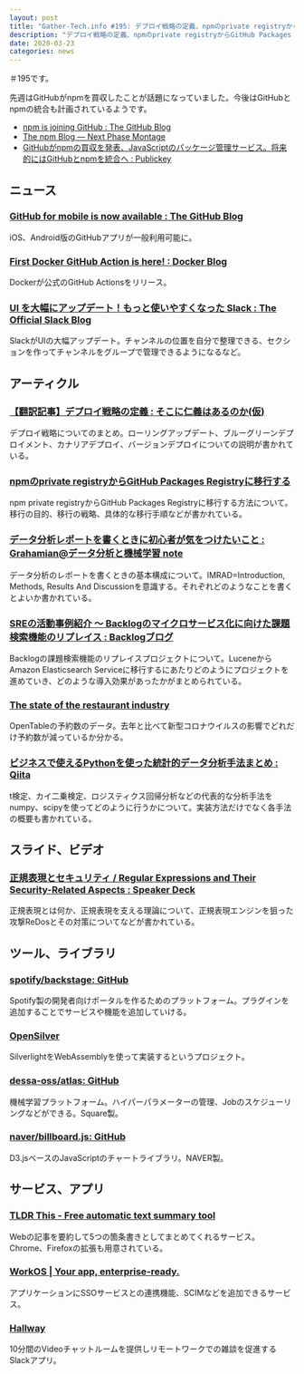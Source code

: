 ```yaml
---
layout: post
title: "Gather-Tech.info #195: デプロイ戦略の定義、npmのprivate registryからGitHub Packages Registryに移行する など"
description: "デプロイ戦略の定義、npmのprivate registryからGitHub Packages Registryに移行する など"
date: 2020-03-23
categories: news
---
```


＃195です。

先週はGitHubがnpmを買収したことが話題になっていました。今後はGitHubとnpmの統合も計画されているようです。

- [npm is joining GitHub : The GitHub Blog](https://github.blog/2020-03-16-npm-is-joining-github/)
- [The npm Blog — Next Phase Montage](http://blog.npmjs.org/post/612764866888007680/next-phase-montage)
- [GitHubがnpmの買収を発表、JavaScriptのパッケージ管理サービス。将来的にはGitHubとnpmを統合へ : Publickey](https://www.publickey1.jp/blog/20/githubnpmjavascriptgithubnpm.html)

## ニュース

### [GitHub for mobile is now available : The GitHub Blog](https://github.blog/2020-03-17-github-for-mobile-is-now-available/)

iOS、Android版のGitHubアプリが一般利用可能に。

### [First Docker GitHub Action is here! : Docker Blog](https://www.docker.com/blog/first-docker-github-action-is-here/)

Dockerが公式のGitHub Actionsをリリース。

### [UI を大幅にアップデート！もっと使いやすくなった Slack : The Official Slack Blog](https://slackhq.com/intl-ja-jp-simpler-more-organized-slack)

SlackがUIの大幅アップデート。チャンネルの位置を自分で整理できる、セクションを作ってチャンネルをグループで管理できるようになるなど。

## アーティクル

### [【翻訳記事】デプロイ戦略の定義 : そこに仁義はあるのか(仮)](https://syobochim.hatenablog.com/entry/2020/03/18/144432)

デプロイ戦略についてのまとめ。ローリングアップデート、ブルーグリーンデプロイメント、カナリアデプロイ、バージョンデプロイについての説明が書かれている。

### [npmのprivate registryからGitHub Packages Registryに移行する](https://tech.plaid.co.jp/npm-private-registry-to-github-packages-registry/)

npm private registryからGitHub Packages Registryに移行する方法について。移行の目的、移行の戦略、具体的な移行手順などが書かれている。

### [データ分析レポートを書くときに初心者が気をつけたいこと : Grahamian@データ分析と機械学習 note](https://note.com/grahamian_/n/n46e2cc432dff)

データ分析のレポートを書くときの基本構成について。IMRAD=Introduction, Methods, Results And Discussionを意識する。それぞれどのようなことを書くとよいか書かれている。

### [SREの活動事例紹介 〜 Backlogのマイクロサービス化に向けた課題検索機能のリプレイス : Backlogブログ](https://backlog.com/ja/blog/case-of-sre-featuring-issue-search-replacement/)

Backlogの課題検索機能のリプレイスプロジェクトについて。LuceneからAmazon Elasticsearch Serviceに移行するにあたりどのようにプロジェクトを進めていき、どのような導入効果があったかがまとめられている。

### [The state of the restaurant industry](https://www.opentable.com/state-of-industry)

OpenTableの予約数のデータ。去年と比べて新型コロナウイルスの影響でどれだけ予約数が減っているか分かる。

### [ビジネスで使えるPythonを使った統計的データ分析手法まとめ : Qiita](https://qiita.com/hikarut/items/21c19edf98c85ec3c3ab)

t検定、カイ二乗検定、ロジスティクス回帰分析などの代表的な分析手法をnumpy、scipyを使ってどのように行うかについて。実装方法だけでなく各手法の概要も書かれている。

## スライド、ビデオ

### [正規表現とセキュリティ / Regular Expressions and Their Security-Related Aspects : Speaker Deck](https://speakerdeck.com/lmt_swallow/regular-expressions-and-their-security-related-aspects)

正規表現とは何か、正規表現を支える理論について、正規表現エンジンを狙った攻撃ReDosとその対策についてなどが書かれている。

## ツール、ライブラリ

### [spotify/backstage: GitHub](https://github.com/spotify/backstage)

Spotify製の開発者向けポータルを作るためのプラットフォーム。プラグインを追加することでサービスや機能を追加していける。

### [OpenSilver](https://www.opensilver.net/)

SilverlightをWebAssemblyを使って実装するというプロジェクト。

### [dessa-oss/atlas: GitHub](https://github.com/dessa-oss/atlas)

機械学習プラットフォーム。ハイパーパラメーターの管理、Jobのスケジューリングなどができる。Square製。

### [naver/billboard.js: GitHub](https://github.com/naver/billboard.js)

D3.jsベースのJavaScriptのチャートライブラリ。NAVER製。

## サービス、アプリ

### [TLDR This - Free automatic text summary tool](https://tldrthis.com/)

Webの記事を要約して5つの箇条書きとしてまとめてくれるサービス。Chrome、Firefoxの拡張も用意されている。

### [WorkOS | Your app, enterprise-ready.](https://workos.com/)

アプリケーションにSSOサービスとの連携機能、SCIMなどを追加できるサービス。

### [Hallway](https://hallway.chat/)

10分間のVideoチャットルームを提供しリモートワークでの雑談を促進するSlackアプリ。
